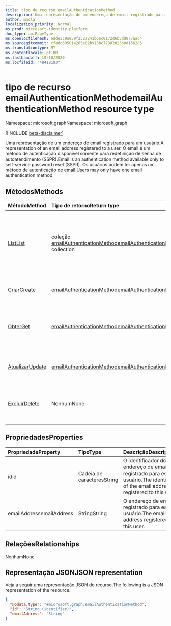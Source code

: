 ```yaml
---
title: tipo de recurso emailAuthenticationMethod
description: Uma representação de um endereço de email registrado para um usuário. O email é um método de autenticação disponível somente para redefinição de senha de autoatendimento (SSPR)
author: mmcla
localization_priority: Normal
ms.prod: microsoft-identity-platform
doc_type: apiPageType
ms.openlocfilehash: 6dde3c9a859f2527241b66c0172d6b5dd877aac4
ms.sourcegitcommit: cfadc605014265e02b913bc77382025b0d156285
ms.translationtype: MT
ms.contentlocale: pt-BR
ms.lasthandoff: 10/10/2020
ms.locfileid: "48418193"
---
```

# <a name="emailauthenticationmethod-resource-type"></a><span data-ttu-id="32aee-104">tipo de recurso emailAuthenticationMethod</span><span class="sxs-lookup"><span data-stu-id="32aee-104">emailAuthenticationMethod resource type</span></span>

<span data-ttu-id="32aee-105">Namespace: microsoft.graph</span><span class="sxs-lookup"><span data-stu-id="32aee-105">Namespace: microsoft.graph</span></span>

[!INCLUDE [beta-disclaimer](../../includes/beta-disclaimer.md)]

<span data-ttu-id="32aee-106">Uma representação de um endereço de email registrado para um usuário.</span><span class="sxs-lookup"><span data-stu-id="32aee-106">A representation of an email address registered to a user.</span></span> <span data-ttu-id="32aee-107">O email é um método de autenticação disponível somente para redefinição de senha de autoatendimento (SSPR).</span><span class="sxs-lookup"><span data-stu-id="32aee-107">Email is an authentication method available only to self-service password reset (SSPR).</span></span> <span data-ttu-id="32aee-108">Os usuários podem ter apenas um método de autenticação de email.</span><span class="sxs-lookup"><span data-stu-id="32aee-108">Users may only have one email authentication method.</span></span>


## <a name="methods"></a><span data-ttu-id="32aee-109">Métodos</span><span class="sxs-lookup"><span data-stu-id="32aee-109">Methods</span></span>
|<span data-ttu-id="32aee-110">Método</span><span class="sxs-lookup"><span data-stu-id="32aee-110">Method</span></span>|<span data-ttu-id="32aee-111">Tipo de retorno</span><span class="sxs-lookup"><span data-stu-id="32aee-111">Return type</span></span>|<span data-ttu-id="32aee-112">Descrição</span><span class="sxs-lookup"><span data-stu-id="32aee-112">Description</span></span>|
|:---|:---|:---|
|[<span data-ttu-id="32aee-113">List</span><span class="sxs-lookup"><span data-stu-id="32aee-113">List</span></span>](../api/emailauthenticationmethod-list.md)|<span data-ttu-id="32aee-114">coleção [emailAuthenticationMethod](../resources/emailauthenticationmethod.md)</span><span class="sxs-lookup"><span data-stu-id="32aee-114">[emailAuthenticationMethod](../resources/emailauthenticationmethod.md) collection</span></span>|<span data-ttu-id="32aee-115">Recupere uma lista de emailAuthenticationMethods de um usuário.</span><span class="sxs-lookup"><span data-stu-id="32aee-115">Retrieve a list of a user's emailAuthenticationMethods.</span></span> <span data-ttu-id="32aee-116">Os usuários podem ter apenas um método de autenticação de email.</span><span class="sxs-lookup"><span data-stu-id="32aee-116">Users may only have one email authentication method.</span></span>|
|[<span data-ttu-id="32aee-117">Criar</span><span class="sxs-lookup"><span data-stu-id="32aee-117">Create</span></span>](../api/emailauthenticationmethod-post.md)|[<span data-ttu-id="32aee-118">emailAuthenticationMethod</span><span class="sxs-lookup"><span data-stu-id="32aee-118">emailAuthenticationMethod</span></span>](../resources/emailauthenticationmethod.md)|<span data-ttu-id="32aee-119">Criar um objeto emailMethods de um usuário.</span><span class="sxs-lookup"><span data-stu-id="32aee-119">Create a user's emailMethods object.</span></span>|
|[<span data-ttu-id="32aee-120">Obter</span><span class="sxs-lookup"><span data-stu-id="32aee-120">Get</span></span>](../api/emailauthenticationmethod-get.md)|[<span data-ttu-id="32aee-121">emailAuthenticationMethod</span><span class="sxs-lookup"><span data-stu-id="32aee-121">emailAuthenticationMethod</span></span>](../resources/emailauthenticationmethod.md)|<span data-ttu-id="32aee-122">Recupere as propriedades do objeto emailAuthenticationMethod do usuário.</span><span class="sxs-lookup"><span data-stu-id="32aee-122">Retrieve the properties  of the user's emailAuthenticationMethod object.</span></span>|
|[<span data-ttu-id="32aee-123">Atualizar</span><span class="sxs-lookup"><span data-stu-id="32aee-123">Update</span></span>](../api/emailauthenticationmethod-update.md)|[<span data-ttu-id="32aee-124">emailAuthenticationMethod</span><span class="sxs-lookup"><span data-stu-id="32aee-124">emailAuthenticationMethod</span></span>](../resources/emailauthenticationmethod.md)|<span data-ttu-id="32aee-125">Atualiza as propriedades do objeto emailMethods de um usuário.</span><span class="sxs-lookup"><span data-stu-id="32aee-125">Update the properties of a user's emailMethods object.</span></span>|
|[<span data-ttu-id="32aee-126">Excluir</span><span class="sxs-lookup"><span data-stu-id="32aee-126">Delete</span></span>](../api/emailauthenticationmethod-delete.md)|<span data-ttu-id="32aee-127">Nenhum</span><span class="sxs-lookup"><span data-stu-id="32aee-127">None</span></span>|<span data-ttu-id="32aee-128">Exclua o objeto emailAuthenticationMethod de um usuário.</span><span class="sxs-lookup"><span data-stu-id="32aee-128">Delete a user's emailAuthenticationMethod object.</span></span>|


## <a name="properties"></a><span data-ttu-id="32aee-129">Propriedades</span><span class="sxs-lookup"><span data-stu-id="32aee-129">Properties</span></span>
|<span data-ttu-id="32aee-130">Propriedade</span><span class="sxs-lookup"><span data-stu-id="32aee-130">Property</span></span>|<span data-ttu-id="32aee-131">Tipo</span><span class="sxs-lookup"><span data-stu-id="32aee-131">Type</span></span>|<span data-ttu-id="32aee-132">Descrição</span><span class="sxs-lookup"><span data-stu-id="32aee-132">Description</span></span>|
|:---|:---|:---|
|<span data-ttu-id="32aee-133">id</span><span class="sxs-lookup"><span data-stu-id="32aee-133">id</span></span>|<span data-ttu-id="32aee-134">Cadeia de caracteres</span><span class="sxs-lookup"><span data-stu-id="32aee-134">String</span></span>|<span data-ttu-id="32aee-135">O identificador do endereço de email registrado para este usuário.</span><span class="sxs-lookup"><span data-stu-id="32aee-135">The identifier of the email address registered to this user.</span></span>|
|<span data-ttu-id="32aee-136">emailAddress</span><span class="sxs-lookup"><span data-stu-id="32aee-136">emailAddress</span></span>|<span data-ttu-id="32aee-137">String</span><span class="sxs-lookup"><span data-stu-id="32aee-137">String</span></span>|<span data-ttu-id="32aee-138">O endereço de email registrado para este usuário.</span><span class="sxs-lookup"><span data-stu-id="32aee-138">The email address registered to this user.</span></span>|

## <a name="relationships"></a><span data-ttu-id="32aee-139">Relações</span><span class="sxs-lookup"><span data-stu-id="32aee-139">Relationships</span></span>
<span data-ttu-id="32aee-140">Nenhum</span><span class="sxs-lookup"><span data-stu-id="32aee-140">None.</span></span>

## <a name="json-representation"></a><span data-ttu-id="32aee-141">Representação JSON</span><span class="sxs-lookup"><span data-stu-id="32aee-141">JSON representation</span></span>
<span data-ttu-id="32aee-142">Veja a seguir uma representação JSON do recurso.</span><span class="sxs-lookup"><span data-stu-id="32aee-142">The following is a JSON representation of the resource.</span></span>
<!-- {
  "blockType": "resource",
  "keyProperty": "id",
  "@odata.type": "microsoft.graph.emailAuthenticationMethod",
  "baseType": "microsoft.graph.authenticationMethod",
  "openType": false
}
-->
``` json
{
  "@odata.type": "#microsoft.graph.emailAuthenticationMethod",
  "id": "String (identifier)",
  "emailAddress": "String"
}
```

